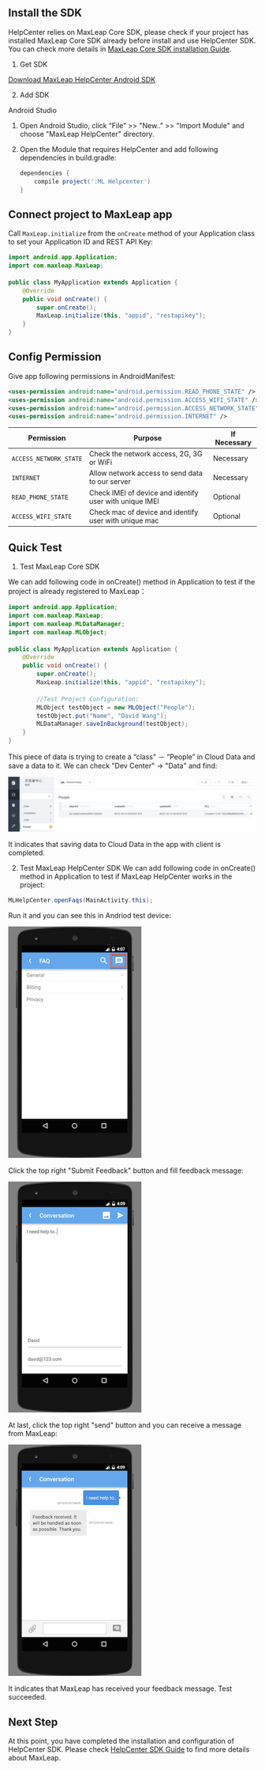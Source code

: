 ##	Install the SDK

HelpCenter relies on MaxLeap Core SDK, please check if your project has installed MaxLeap Core SDK already before install and use HelpCenter SDK. You can check more details in [MaxLeap Core SDK installation Guide](ML_DOCS_LINK_PLACEHOLDER_SDK_QUICKSTART_ANDROID).

1. Get SDK

<a class="download-sdk" href="https://github.com/MaxLeap/Demo-Support-Android" target="_blank">Download MaxLeap HelpCenter Android SDK</a>

2. Add SDK

Android Studio

1. 	Open Android Studio, click “File” >> "New.." >> "Import Module" and choose "MaxLeap HelpCenter" directory.
2. 	Open the Module that requires HelpCenter and add following dependencies in build.gradle:

	```gradle
	dependencies {
		compile project(':ML Helpcenter')
	}
	```

##	Connect project to MaxLeap app

Call `MaxLeap.initialize` from the `onCreate` method of your Application class to set your Application ID and REST API Key:

```java
import android.app.Application;
import com.maxleap.MaxLeap;

public class MyApplication extends Application {
    @Override
    public void onCreate() {
        super.onCreate();
        MaxLeap.initialize(this, "appid", "restapikey");
    }
}
```

##	Config Permission

Give app following permissions in AndroidManifest:

```xml
<uses-permission android:name="android.permission.READ_PHONE_STATE" />
<uses-permission android:name="android.permission.ACCESS_WIFI_STATE" />
<uses-permission android:name="android.permission.ACCESS_NETWORK_STATE" />
<uses-permission android:name="android.permission.INTERNET" />
 ```

Permission|Purpose|If Necessary
---|---|---
`ACCESS_NETWORK_STATE`|		Check the network access, 2G, 3G or WiFi| Necessary
`INTERNET`| 	Allow network access to send data to our server| Necessary
`READ_PHONE_STATE`| 	Check IMEI of device and identify user with unique IMEI | Optional
`ACCESS_WIFI_STATE`| 	Check mac of device and identify user with unique mac| Optional

##	Quick Test 

1. Test MaxLeap Core SDK

We can add following code in onCreate() method in Application to test if the project is already registered to MaxLeap：

```java
import android.app.Application;
import com.maxleap.MaxLeap;
import com.maxleap.MLDataManager;
import com.maxleap.MLObject;

public class MyApplication extends Application {
	@Override
	public void onCreate() {
		super.onCreate();
		MaxLeap.initialize(this, "appid", "restapikey");

		//Test Project Configuration:
		MLObject testObject = new MLObject("People");
		testObject.put("Name", "David Wang");
		MLDataManager.saveInBackground(testObject);
	}
}
```

This piece of data is trying to create a “class” － “People” in  Cloud Data and save a data to it. We can check "Dev Center" -> "Data" and find:

![imgSDKQSTestAddObj](../../../images/imgSDKQSTestAddObj.png)

It indicates that saving data to  Cloud Data in the app with client is completed.

2. Test MaxLeap HelpCenter SDK
 We can add following code in onCreate() method in Application to test if MaxLeap HelpCenter works in the project:

```java
MLHelpCenter.openFaqs(MainActivity.this);
```

Run it and you can see this in Andriod test device:

![imgSupportHome](../../../images/imgSupportHome.png)

Click the top right "Submit Feedback" button and fill feedback message:

![imgSupportAddMsg](../../../images/imgSupportAddMsg.png)

At last, click the top right "send" button and you can receive a message from MaxLeap:

![imgSupportConversation](../../../images/imgSupportConversation.png)

It indicates that MaxLeap has received your feedback message. Test succeeded.

## Next Step

At this point, you have completed the installation and configuration of HelpCenter SDK. Please check [HelpCenter SDK Guide](ML_DOCS_GUIDE_LINK_PLACEHOLDER_ANDROID#SUPPORT_ZH) to find more details about MaxLeap.